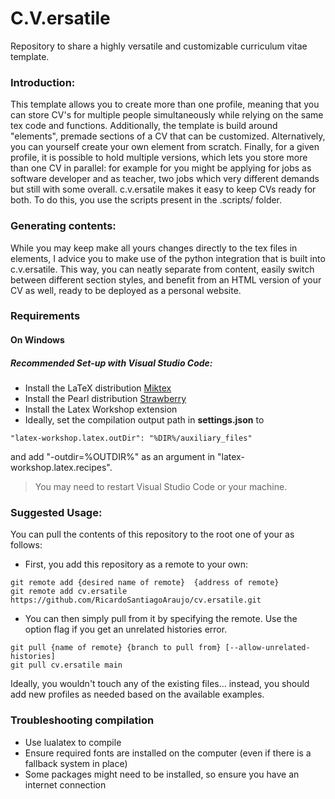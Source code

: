 # C.V.ersatile
Repository to share a highly versatile and customizable curriculum vitae template.

### Introduction:

This template allows you to create more than one profile, meaning that you can store CV's for multiple people simultaneously while relying on the same tex code and functions.
Additionally, the template is build around "elements", premade sections of a CV that can be customized. Alternatively, you can yourself create your own element from scratch.
Finally, for a given profile, it is possible to hold multiple versions, which lets you store more than one CV in parallel: for example for you might be applying for jobs as software developer and as teacher, two jobs which very different demands but still with some overall. c.v.ersatile makes it easy to keep CVs ready for both. To do this, you use the scripts present in the .scripts/ folder.

### Generating contents:

While you may keep make all yours changes directly to the tex files in elements, I advice you to make use of the python integration that is built into c.v.ersatile. This way, you can neatly separate from content, easily switch between different section styles, and benefit from an HTML version of your CV as well, ready to be deployed as a personal website.


### Requirements
#### On Windows
##### Recommended Set-up with Visual Studio Code:
- Install the LaTeX distribution [Miktex](https://miktex.org/download)
- Install the Pearl distribution [Strawberry](https://strawberryperl.com/)
- Install the Latex Workshop extension
- Ideally, set the compilation output path in **settings.json** to

````
"latex-workshop.latex.outDir": "%DIR%/auxiliary_files"
````

and add "-outdir=%OUTDIR%" as an argument in "latex-workshop.latex.recipes".


> You may need to restart Visual Studio Code or your machine.




### Suggested Usage:

You can pull the contents of this repository to the root one of your as follows:

- First, you add this repository as a remote to your own:
````
git remote add {desired name of remote}  {address of remote}
git remote add cv.ersatile  https://github.com/RicardoSantiagoAraujo/cv.ersatile.git
````
- You can then simply pull from it by specifying the remote. Use the option flag if you get an unrelated histories error.
````
git pull {name of remote} {branch to pull from} [--allow-unrelated-histories]
git pull cv.ersatile main
````

Ideally, you wouldn't touch any of the existing files... instead, you should add new profiles as needed based on the available examples.



### Troubleshooting compilation
- Use lualatex to compile
- Ensure required fonts are installed on the computer (even if there is a fallback system in place)
- Some packages might need to be installed, so ensure you have an internet connection
